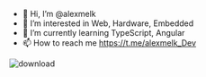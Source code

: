 - 👋 Hi, I’m @alexmelk
- 👀 I’m interested in Web, Hardware, Embedded
- 🌱 I’m currently learning TypeScript, Angular
- 📫 How to reach me https://t.me/alexmelk_Dev

![download](https://github.com/alexmelk/alexmelk/assets/51793248/74e78884-154c-4e01-81a6-de97ea1db5f8 'title')
